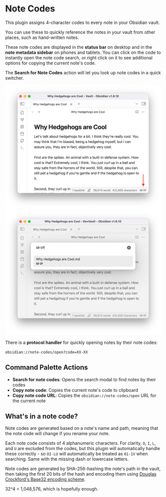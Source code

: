 # Note Codes

This plugin assigns 4-character codes to every note in your Obsidian vault.

You can use these to quickly reference the notes in your vault from other places, such as hand-written notes.

These note codes are displayed in the **status bar** on desktop and in the **note metadata sidebar** on phones and tablets. You can click on the code to instantly open the note code search, or right click on it to see additional options for copying the current note's code.

The **Search for Note Codes** action will let you look up note codes in a quick switcher.

<div>
<img src="https://github.com/SilverEzhik/obsidian-note-codes/raw/main/docs/status.png?raw=true" alt="Note code in the status bar" width="500">
<img src="https://github.com/SilverEzhik/obsidian-note-codes/raw/main/docs/search.png?raw=true" alt="Note code search" width="500">
</div>

There is a **protocol handler** for quickly opening notes by their note codes:

```
obsidian://note-codes/open?code=XX-XX
```

## Command Palette Actions

-   **Search for note codes**: Opens the search modal to find notes by their codes
-   **Copy note code**: Copies the current note's code to clipboard
-   **Copy note code URL**: Copies the `obsidian://note-codes/open` URL for the current note

## What's in a note code?

Note codes are generated based on a note's name and path, meaning that the note code will change if you rename your note.

Each note code consists of 4 alphanumeric characters. For clarity, `O`, `I`, `L`, and `U` are excluded from the codes, but this plugin will automatically handle these correctly - so `OI-LU` will automatically be treated as `01-1V` when searching. Same with the missing dash or lowercase letters.

Note codes are generated by SHA-256-hashing the note's path in the vault, then taking the first 20 bits of the hash and encoding them using [Douglas Crockford's Base32 encoding scheme](https://www.crockford.com/base32.html).

32^4 = 1,048,576, which is hopefully enough.
